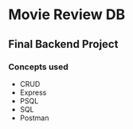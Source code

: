 # Movie Review DB
## Final Backend Project
### Concepts used
* CRUD
* Express
* PSQL
* SQL
* Postman